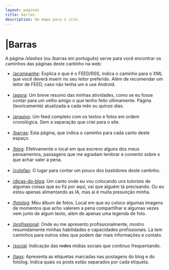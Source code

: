 ```yaml
---
layout: paginas
title: barras
description: Um mapa para o site.
---
```

<h1>
<span aria-hidden="true">|</span>Barras
</h1>
<section class="texto-geral">
<p>A página <i>/slashes</i> (ou /barras em português) serve para você encontrar os caminhos das páginas deste cantinho na web:</p>
<ul class="lista-tags">
<li><a href="{{ site.url }}/acompanhe" title="acompanhe">/acompanhe</a>: Explica o que é o FEED/RSS, indica o caminho para o XML que você deverá inserir no seu leitor preferido. Além de recomendar um leitor de FEED, caso não tenha um e use Android.</li><br/>
<li><a href="{{ site.url }}/agora" title="o que estou fazendo">/agora</a>: Um breve resumo das minhas atividades, como se eu fosse contar para um velho amigo o que tenho feito ultimamente. Página (teoricamente) atualizada a cada mês ou quinze dias.</li><br/>
<li><a href="{{ site.url }}/arquivo" title="tudo junto e misturado">/arquivo</a>: Um feed completo com os textos e fotos em ordem cronológica. Sem a separação que criei para o site.</li><br/>
<li><a href="{{ site.url }}/barras" title="onde cada coisa está">/barras</a>: Esta página, que indica o caminho para cada canto deste espaço.</li><br/>
<li><a href="{{ site.url }}/blog" title="se eu disser, será aqui">/blog</a>: Efetivamente o local em que escrevo alguns dos meus pensamentos, passagens que me agradam lembrar e comento sobre o que achar valer a pena.</li><br/>
<li><a href="{{ site.url }}/colofao" title="o que move este cantinho">/colofao</a>: O lugar para contar um pouco dos bastidores deste cantinho.</li><br/>
<li><a href="{{ site.url }}/dicas-do-blog" title="como eu montei algumas coisas por aqui">/dicas-do-blog</a>: Um canto onde eu vou colocando uns <i>tutoriais</i> de algumas coisas que eu fiz por aqui, vai que alguém tá precisando. Ou eu estou apenas alimentando as IA, mas aí é muita presunção minha.</li><br/>
<li><a href="{{ site.url }}/fotolog" title="meu fotolog">/fotolog</a>: Meu álbum de fotos. Local em que eu coloco algumas imagens de momentos que acho valerem a pena compartilhar e algumas vezes vem junto de algum texto, além de apenas uma legenda de foto.</li><br/>
<li><a href="{{ site.url }}/profissional" title="quem é o trabalhador">/profissional</a>: Onde eu me apresento profissionalmente, mostro resumidamente minhas habilidades e capacidades profissionais. Lá tem caminhos para outros sites que podem dar mais informações e contato.</li><br/>
<li><a href="{{ site.url }}/social" title="minhas mídias sociais">/social</a>: Indicação das <del>redes</del> mídias sociais que continuo frequentando.</li><br/>
<li><a href="{{ site.url }}/tags" title="do que estou falando e onde">/tags</a>: Apresenta as etiquetas marcadas nas postagens do blog e do fotolog. Indica quais os posts estão separados por cada etiqueta.</li>
</ul>
</section>
